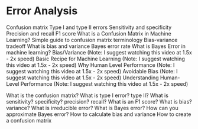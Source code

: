 # Error Analysis

Confusion matrix
Type I and type II errors
Sensitivity and specificity
Precision and recall
F1 score
What is a Confusion Matrix in Machine Learning?
Simple guide to confusion matrix terminology
Bias-variance tradeoff
What is bias and variance
Bayes error rate
What is Bayes Error in machine learning?
Bias/Variance (Note: I suggest watching this video at 1.5x - 2x speed)
Basic Recipe for Machine Learning (Note: I suggest watching this video at 1.5x - 2x speed)
Why Human Level Performance (Note: I suggest watching this video at 1.5x - 2x speed)
Avoidable Bias (Note: I suggest watching this video at 1.5x - 2x speed)
Understanding Human-Level Performance (Note: I suggest watching this video at 1.5x - 2x speed)

What is the confusion matrix?
What is type I error? type II?
What is sensitivity? specificity? precision? recall?
What is an F1 score?
What is bias? variance?
What is irreducible error?
What is Bayes error?
How can you approximate Bayes error?
How to calculate bias and variance
How to create a confusion matrix
